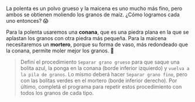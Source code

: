 <gs-attire attire-url="https://raw.githubusercontent.com/MumukiProject/mumuki-guia-gobstones-inti-huasi/master/assets/attires/config_1582308878911.json"></gs-attire>

<gs-toolbox toolbox-url="https://raw.githubusercontent.com/MumukiProject/mumuki-guia-gobstones-brazos-roboticos/master/assets/toolbox_1581090983723.xml"></gs-toolbox>

La polenta es un polvo grueso y la maicena es uno mucho más fino, pero ambos se obtienen moliendo los granos de maíz. ¿Cómo logramos cada uno entonces? :scream: 

Para la polenta usaremos una **conana**, que es una piedra plana en la que se aplastan los granos con otra piedra más pequeña. Para la maicena necesitaremos un **mortero**, porque su forma de vaso, más redondeado que la conana, permite moler mejor los granos. :muscle:

> Definí el procedimiento `Separar grano grueso` para que saque una bolita azul, la ponga en la conana (borde inferior izquierdo) y `vuelva a la pila de granos`. Lo mismo deberá hacer `Separar grano fino`, pero con las bolitas verdes en el mortero (borde inferior derecho). Por último, completá el programa para repetir estos procedimiento con todos los granos de cada tipo.
